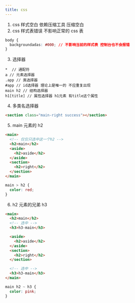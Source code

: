```yaml
---
title: css
---
```


1. css 样式空白 依赖压缩工具 压缩空白
2. css 样式表错误 不影响正常的 css 表

```css
body {
  backgroundadas: #000; // 不影响当前的样式表 控制台也不会报错
}
```

3. 选择器

```
*  // 通配符
a // 元素选择器
.app // 类选择器
#app // id选择器 理论上是唯一的 不应重复出现
main h2 // 结构选择器
h1[title] // 属性选择器 h1元素 有title这个属性
```

4. 多类名选择器

```html
<section class="main-right success"></section>
```

5. main 元素的 h2

```html
<main>
  <!-- 仅仅只选中这一个h2 -->
  <h2>main</h2>
  <aside>
    <h2>aside</h2>
  </aside>
  <section>
    <h2>right</h2>
  </section>
</main>
```

```css
main > h2 {
  color: red;
}
```

6. h2 元素的兄弟 h3

```html
<main>
  <h2>main</h2>
  <!-- 选中 -->
  <h3>h3-main</h3>

  <aside>
    <h2>aside</h2>
  </aside>
  <section>
    <h2>right</h2>
  </section>

  <!-- 选中 -->
  <h3>h3-main</h3>
</main>
```

```css
main h2 ~ h3 {
  color: pink;
}
```

